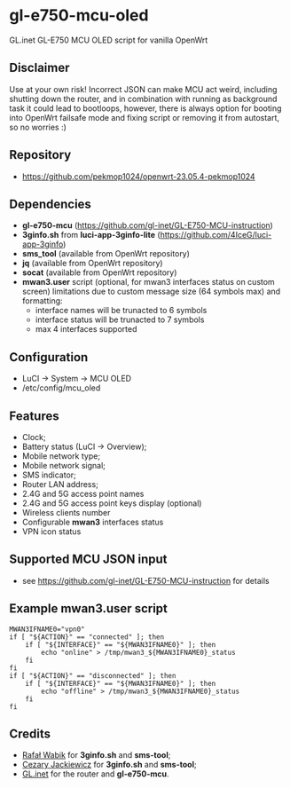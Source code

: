 # gl-e750-mcu-oled
GL.inet GL-E750 MCU OLED script for vanilla OpenWrt

## Disclaimer

Use at your own risk! Incorrect JSON can make MCU act weird, including shutting down the router, and in combination with running as background task it could lead to bootloops, however, there is always option for booting into OpenWrt failsafe mode and fixing script or removing it from autostart, so no worries :)

## Repository
 * https://github.com/pekmop1024/openwrt-23.05.4-pekmop1024

## Dependencies
 * **gl-e750-mcu** (https://github.com/gl-inet/GL-E750-MCU-instruction)
 * **3ginfo.sh** from **luci-app-3ginfo-lite** (https://github.com/4IceG/luci-app-3ginfo)
 * **sms_tool** (available from OpenWrt repository)
 * **jq** (available from OpenWrt repository)
 * **socat** (available from OpenWrt repository)
 * **mwan3.user** script (optional, for mwan3 interfaces status on custom screen)
   limitations due to custom message size (64 symbols max) and formatting:
    * interface names will be trunacted to 6 symbols
    * interface status will be trunacted to 7 symbols
    * max 4 interfaces supported

## Configuration
 * LuCI -> System -> MCU OLED
 * /etc/config/mcu_oled

## Features
 * Clock;
 * Battery status (LuCI -> Overview);
 * Mobile network type;
 * Mobile network signal;
 * SMS indicator;
 * Router LAN address;
 * 2.4G and 5G access point names
 * 2.4G and 5G access point keys display (optional)
 * Wireless clients number
 * Configurable **mwan3** interfaces status
 * VPN icon status

## Supported MCU JSON input
 * see https://github.com/gl-inet/GL-E750-MCU-instruction for details

## Example mwan3.user script

```
MWAN3IFNAME0="vpn0"
if [ "${ACTION}" == "connected" ]; then
    if [ "${INTERFACE}" == "${MWAN3IFNAME0}" ]; then
        echo "online" > /tmp/mwan3_${MWAN3IFNAME0}_status
    fi
fi
if [ "${ACTION}" == "disconnected" ]; then
    if [ "${INTERFACE}" == "${MWAN3IFNAME0}" ]; then
        echo "offline" > /tmp/mwan3_${MWAN3IFNAME0}_status
    fi
fi
```

## Credits
 * [Rafał Wabik](https://github.com/4IceG) for **3ginfo.sh** and **sms-tool**;
 * [Cezary Jackiewicz](https://github.com/obsy) for **3ginfo.sh** and **sms-tool**;
 * [GL.inet](https://github.com/gl-inet) for the router and **gl-e750-mcu**.
